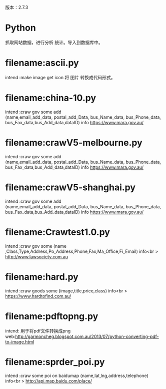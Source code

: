 版本：2.7.3

# Python
 抓取网站数据，进行分析 统计。导入到数据库中。
# filename:ascii.py
intend :make image get icon 将 图片 转换成代码形式。

# filename:china-10.py
intend :craw gov some add  
(name,email_add_data, postal_add_Data, bus_Name_data, bus_Phone_data, bus_Fax_data,bus_Add_data,dataID) info
https://www.mara.gov.au/

# filename:crawV5-melbourne.py
intend :craw gov some add  
(name,email_add_data, postal_add_Data, bus_Name_data, bus_Phone_data, bus_Fax_data,bus_Add_data,dataID) info
https://www.mara.gov.au/

# filename:crawV5-shanghai.py
intend :craw gov some add  
(name,email_add_data, postal_add_Data, bus_Name_data, bus_Phone_data, bus_Fax_data,bus_Add_data,dataID) info
https://www.mara.gov.au/

# filename:Crawtest1.0.py
intend :craw gov some (name ,Class,Type,Address,Po_Address,Phone,Fax,Ma_Office,Fi_Email) info<br \>
http://www.lawsociety.com.au

# filename:hard.py
intend :craw goods some (image,title,price,class) info<br \>
https://www.hardtofind.com.au/

# filename:pdftopng.py
intend: 用于将pdf文件转换成png
web:http://garmoncheg.blogspot.com.au/2013/07/python-converting-pdf-to-image.html


# filename:sprder_poi.py
intend :craw some poi on baidumap (name,lat,lng,address,telephone) info<br \>
http://api.map.baidu.com/place/
